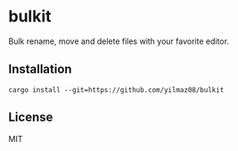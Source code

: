 # bulkit
Bulk rename, move and delete files with your favorite editor.

## Installation
```
cargo install --git=https://github.com/yilmaz08/bulkit
```

## License
MIT

